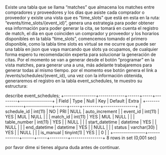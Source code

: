 Existe una tabla que se llama “matches” que almacena los matches entre compradores y proveedores y los días que asiste cada comprador o proveedor y existe una vista que es “time_slots” que está en esta en la  ruta: “events/time_slots/{event_id}”, genera una estrategia para poder obtener esa información para poder generar la cita, se tomará en cuenta el registro de match, el día en que coinciden un comprador y proveedor y los horarios disponibles  en la tabla  “time_slots”, comencemos tomando el primero disponible, como la tabla time slots es virtual se me ocurre que puede ser una tabla en json que vaya marcando que slots ya ocupamos,  de cualquier forma espero tu recomendación experta para solucionar la generación de citas. Por el momento se van a generar desde el botón “programar” en la vista matches, para generar una a una, más adelante trabajaremos para generar todas al mismo tiempo. por el momento ese botón genera el link a /events/schedules/{event_id}, una vez con la información obtenida, generaremos el registro en la tabla event_schedules, te muestro su estructura:

describe event_schedules;
+----------------+-------------+------+-----+---------+----------------+
| Field          | Type        | Null | Key | Default | Extra          |
+----------------+-------------+------+-----+---------+----------------+
| schedule_id    | int(11)     | NO   | PRI | NULL    | auto_increment |
| event_id       | int(11)     | YES  | MUL | NULL    |                |
| match_id       | int(11)     | YES  | MUL | NULL    |                |
| table_number   | int(11)     | YES  |     | NULL    |                |
| start_datetime | datetime    | YES  |     | NULL    |                |
| end_datetime   | datetime    | YES  |     | NULL    |                |
| status         | varchar(30) | YES  |     | NULL    |                |
| is_manual      | tinyint(1)  | YES  |     | 0       |                |
+----------------+-------------+------+-----+---------+----------------+
8 rows in set (0,001 sec)

por favor dime si tienes alguna duda antes de continuar.
